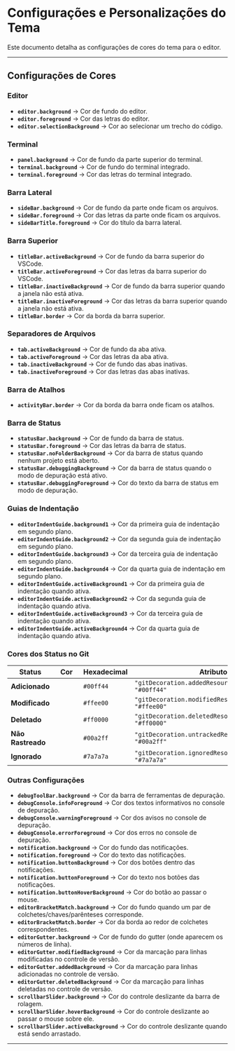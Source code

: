 # Configurações e Personalizações do Tema

Este documento detalha as configurações de cores do tema para o editor.

---

## Configurações de Cores

### Editor
- **`editor.background`** → Cor de fundo do editor.
- **`editor.foreground`** → Cor das letras do editor.
- **`editor.selectionBackground`** → Cor ao selecionar um trecho do código.

### Terminal
- **`panel.background`** → Cor de fundo da parte superior do terminal.
- **`terminal.background`** → Cor de fundo do terminal integrado.
- **`terminal.foreground`** → Cor das letras do terminal integrado.

### Barra Lateral
- **`sideBar.background`** → Cor de fundo da parte onde ficam os arquivos.
- **`sideBar.foreground`** → Cor das letras da parte onde ficam os arquivos.
- **`sideBarTitle.foreground`** → Cor do título da barra lateral.

### Barra Superior
- **`titleBar.activeBackground`** → Cor de fundo da barra superior do VSCode.
- **`titleBar.activeForeground`** → Cor das letras da barra superior do VSCode.
- **`titleBar.inactiveBackground`** → Cor de fundo da barra superior quando a janela não está ativa.
- **`titleBar.inactiveForeground`** → Cor das letras da barra superior quando a janela não está ativa.
- **`titleBar.border`** → Cor da borda da barra superior.

### Separadores de Arquivos
- **`tab.activeBackground`** → Cor de fundo da aba ativa.
- **`tab.activeForeground`** → Cor das letras da aba ativa.
- **`tab.inactiveBackground`** → Cor de fundo das abas inativas.
- **`tab.inactiveForeground`** → Cor das letras das abas inativas.

### Barra de Atalhos
- **`activityBar.border`** → Cor da borda da barra onde ficam os atalhos.

### Barra de Status
- **`statusBar.background`** → Cor de fundo da barra de status.
- **`statusBar.foreground`** → Cor das letras da barra de status.
- **`statusBar.noFolderBackground`** → Cor da barra de status quando nenhum projeto está aberto.
- **`statusBar.debuggingBackground`** → Cor da barra de status quando o modo de depuração está ativo.
- **`statusBar.debuggingForeground`** → Cor do texto da barra de status em modo de depuração.

### Guias de Indentação
- **`editorIndentGuide.background1`** → Cor da primeira guia de indentação em segundo plano.
- **`editorIndentGuide.background2`** → Cor da segunda guia de indentação em segundo plano.
- **`editorIndentGuide.background3`** → Cor da terceira guia de indentação em segundo plano.
- **`editorIndentGuide.background4`** → Cor da quarta guia de indentação em segundo plano.
- **`editorIndentGuide.activeBackground1`** → Cor da primeira guia de indentação quando ativa.
- **`editorIndentGuide.activeBackground2`** → Cor da segunda guia de indentação quando ativa.
- **`editorIndentGuide.activeBackground3`** → Cor da terceira guia de indentação quando ativa.
- **`editorIndentGuide.activeBackground4`** → Cor da quarta guia de indentação quando ativa.

### Cores dos Status no Git
| Status          | Cor | Hexadecimal | Atributo |
|----------------|------|------------|---------------------------------------------|
| **Adicionado**  | <img src="https://dummyimage.com/15/00a2ff/000000.png&text=+" width="45" height="15"> | `#00ff44` | `"gitDecoration.addedResourceForeground": "#00ff44"` |
| **Modificado**  | <img src="https://dummyimage.com/15/ffee00/000000.png&text=+" width="45" height="15"> | `#ffee00` | `"gitDecoration.modifiedResourceForeground": "#ffee00"` |
| **Deletado**    | <img src="https://dummyimage.com/15/ff0000/000000.png&text=+" width="45" height="15"> | `#ff0000` | `"gitDecoration.deletedResourceForeground": "#ff0000"` |
| **Não Rastreado** | <img src="https://dummyimage.com/15/00ff44/000000.png&text=+" width="45" height="15"> | `#00a2ff` | `"gitDecoration.untrackedResourceForeground": "#00a2ff"` |
| **Ignorado**    | <img src="https://dummyimage.com/15/7a7a7a/000000.png&text=+" width="45" height="15"> | `#7a7a7a` | `"gitDecoration.ignoredResourceForeground": "#7a7a7a"` |


### Outras Configurações
- **`debugToolBar.background`** → Cor da barra de ferramentas de depuração.
- **`debugConsole.infoForeground`** → Cor dos textos informativos no console de depuração.
- **`debugConsole.warningForeground`** → Cor dos avisos no console de depuração.
- **`debugConsole.errorForeground`** → Cor dos erros no console de depuração.
- **`notification.background`** → Cor do fundo das notificações.
- **`notification.foreground`** → Cor do texto das notificações.
- **`notification.buttonBackground`** → Cor dos botões dentro das notificações.
- **`notification.buttonForeground`** → Cor do texto nos botões das notificações.
- **`notification.buttonHoverBackground`** → Cor do botão ao passar o mouse.
- **`editorBracketMatch.background`** → Cor do fundo quando um par de colchetes/chaves/parênteses corresponde.
- **`editorBracketMatch.border`** → Cor da borda ao redor de colchetes correspondentes.
- **`editorGutter.background`** → Cor de fundo do gutter (onde aparecem os números de linha).
- **`editorGutter.modifiedBackground`** → Cor da marcação para linhas modificadas no controle de versão.
- **`editorGutter.addedBackground`** → Cor da marcação para linhas adicionadas no controle de versão.
- **`editorGutter.deletedBackground`** → Cor da marcação para linhas deletadas no controle de versão.
- **`scrollbarSlider.background`** → Cor do controle deslizante da barra de rolagem.
- **`scrollbarSlider.hoverBackground`** → Cor do controle deslizante ao passar o mouse sobre ele.
- **`scrollbarSlider.activeBackground`** → Cor do controle deslizante quando está sendo arrastado.

---
